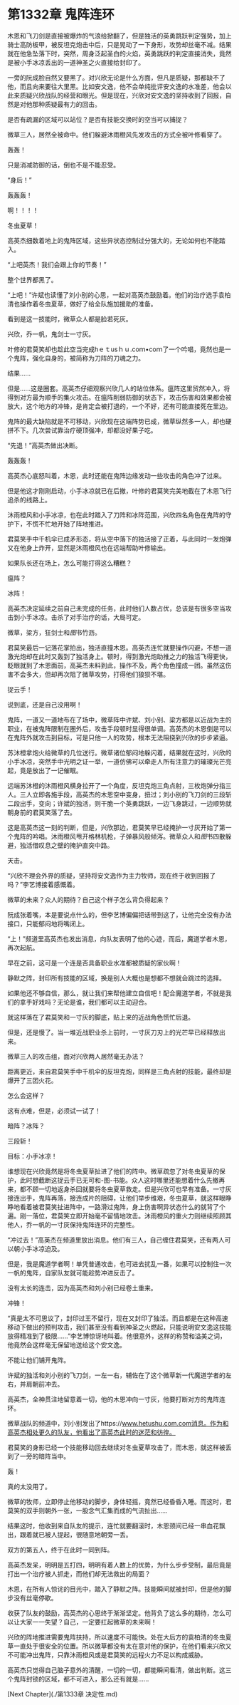 # 第1332章 鬼阵连环

木恩和飞刀剑是直接被爆炸的气浪给掀翻了，但是独活的英勇跳跃判定强势，加上骑士高防板甲，被反坦克炮击中后，只是晃动了一下身形，攻势却丝毫不减。结果就在他急坠落下时，突然，周身泛起圣白的火焰，英勇跳跃的判定直接消失，竟然是被小手冰凉丢出的一道神圣之火直接给封印了。

一旁的阮成脸自然又要黑了。对兴欣无论是什么方面，但凡是质疑，那都缺不了他，而且向来要往大里黑。比如安文逸，他不会单纯批评安文逸的水准差，他会以此来质疑兴欣战队的经营和眼光。但是现在，兴欣对安文逸的坚持收到了回报，自然是对他那种质疑最有力的回击。

是否有疏漏的区域可以站位？是否有技能交换时的空当可以捕捉？

微草三人，居然全被命中。他们躲避沐雨橙风先发攻击的方式全被叶修看穿了。

轰轰！

只是消减防御的话，倒也不是不能忍受。

“身后！”

轰轰轰！

啊！！！！

冬虫夏草！

高英杰细数着地上的鬼阵区域，这些异状态控制过分强大的，无论如何也不能踏入。

“上吧英杰！我们会跟上你的节奏！”

整个世界都黑了。

“上吧！”许斌也读懂了刘小别的心思，一起对高英杰鼓励着。他们的治疗选手袁柏清也操作着冬虫夏草，做好了给全队施加援助的准备。

看到是这一技能时，微草众人都是脸若死灰。

兴欣，乔一帆，鬼剑士一寸灰。

叶修的君莫笑却也趁此空当完成hｅｔusｈｕ.coｍ•coｍ了一个吟唱，竟然也是一个鬼阵，强化自身的，被简称为刀阵的刀魂之力。

结果……

但是……这是圈套。高英杰仔细观察兴欣几人的站位体系。瘟阵这里贸然冲入，将得到对方最为顺手的集火攻击。在瘟阵削弱防御的状态下，攻击伤害和效果都会被放大，这个地方的冲锋，是肯定会被打退的，一个不好，还有可能直接死在里边。

鬼阵的最大缺陷就是不可移动，兴欣现在这端阵势已成，微草纵然多一人，却也硬拼不下。几次尝试靠治疗硬顶强冲，却都没好果子吃。

“先退！”高英杰做出决断。

轰轰轰！

高英杰心底怒叫着，木恩，此时还能在鬼阵边缘发动一些攻击的角色冲了过来。

但是他这才刚刚启动，小手冰凉就已在后撤，叶修的君莫笑完美地截在了木恩飞行追杀的线路上。

沐雨橙风和小手冰凉，也在此时踏入了刀阵和冰阵范围，兴欣四名角色在鬼阵的守护下，不慌不忙地开始了阵地推进。

君莫笑手中千机伞已成矛形态，将从空中落下的独活接了正着，与此同时一发炮弹又在他身上炸开，显然是沐雨橙风也在远端帮助叶修输出。

如果队长还在场上，怎么可能打得这么糟糕？

瘟阵？

冰阵！

高英杰决定延续之前自己未完成的任务，此时他们人数占优，总该是有很多空当攻击到小手冰凉。击杀了对手治疗的话，大局可定。

微草，梁方，狂剑士和*图*书竹沥。

君莫笑最后一记落花掌拍出，独活直撞木恩。高英杰连忙就要操作闪避，不想一道激光炮却在此时又轰到了独活身上。顿时，得到激光炮助推之力的独活飞得更快，眨眼就到了木恩面前，高英杰未料到此，操作不及，两个角色撞成一团。虽然这伤害不会多大，但却再次阻了微草攻势，打得他们狼狈不堪。

捉云手！

说到底，还是自己没用啊！

鬼阵，一道又一道地布在了场中，微草阵中许斌、刘小别、梁方都是以近战为主的职业，在被鬼阵限制在圈外后，攻击手段顿时显得很单调。高英杰的木恩倒是可以在鬼阵外就攻击到目标，可是只他一人的攻势，根本无法阻挠到兴欣的步步紧逼。

苏沐橙拿炮火给微草的几位送行。微草诸位郁闷地躲闪着，结果就在这时，兴欣的小手冰凉，突然手中光明之证一举，一道仿佛可以牵走人所有注意力的璀璨光芒亮起，竟是放出了一记催眠。

远端苏沐橙的沐雨橙风横身拉开了一个角度，反坦克炮三角点射，三枚炮弹分指三人。三人立即各施手段，高英杰的木恩空中变身，扭过；刘小别的飞刀剑的三段斩二段出手，变向；许斌的独活，则干脆一个英勇跳跃，一边飞身跳过，一边顺势就朝身前的君莫笑落了去。

这是高英杰这一刻的判断，但是，兴欣那边，君莫笑早已经掩护一寸灰开始了第一个鬼阵的吟唱。沐雨橙风甩开格林机枪，子弹暴风般倾泻。微草众人和*图*书四散躲避，独活借叹息之壁的掩护直突中路。

天击。

“兴欣不理会外界的质疑，坚持将安文逸作为主力牧师，现在终于收到回报了吗？”李艺博接着感慨着。

微草的未来？众人的期待？自己这个样子怎么背负得起来？

阮成张着嘴，本是要说点什么的，但李艺博偏偏把话带到这了，让他完全没有办法接口，只能郁闷地将嘴闭上。

“上！”频道里高英杰也发出消息，向队友表明了他的心迹，而后，魔道学者木恩，再次起航。

早在之前，这可是一个连是否具备职业水准都被质疑的家伙啊！

静默之阵，封印所有技能的区域，换是别人大概也是想都不想就会跳过的选择。

如果他还不够自信，那么，就让我们来帮他建立自信吧！配合魔道学者，不就是我们的拿手好戏吗？无论是谁，我们都可以主动迎合。

就这样落在了君莫笑和一寸灰的脚底，贴上来的近战角色慌忙后退。

但是，还是慢了。当一堆近战职业杀上前时，一寸灰刀刃上的光芒早已经释放出来。

微草三人的攻击组，面对兴欣两人居然毫无办法？

距离更近，来自君莫笑手中千机伞的反坦克炮，同样是三角点射的技能，最终却是爆开了三团火花。

怎么会这样？

这有点难，但是，必须试一试了！

暗阵？冰阵？

三段斩！

目标：小手冰凉！

谁想现在兴欣竟然是将冬虫夏草扯进了他们的阵中。微草疏忽了对冬虫夏草的保护，此时想截断这捉云手已无可和-图-书能。众人这时哪里还能想着什么先撤再来，都不顾一切地返身杀回就要将冬虫夏草救走。但是兴欣可也早有准备。一寸灰接连出手，鬼阵再落，接连成片的阻碍，让他们举步维艰，冬虫夏草，就这样眼睁睁地看着被君莫笑扯进阵中，一路滑过鬼阵，身上伤害啊异状态什么的就背了个遍。刚一落位，君莫笑立即开始毫不留情地攻击。沐雨橙风的重火力则继续照顾其他人，乔一帆的一寸灰保持鬼阵连环的完整性。

“冲过去！”高英杰在频道里放出消息。他们有三人，自己缠住君莫笑，还有两人可以朝小手冰凉迫及。

但是，我是魔道学者啊！单凭普通攻击，也可进去扰乱一番，如果可以控制住一次一帆的鬼阵，自家队友就可能趁势冲进反击了。

没有太长的连击，因为高英杰和刘小别已经卷土重来。

冲锋！

“真是太不可思议了，封印过王不留行，现在又封印了独活。而且都是在这种高速移动下做出的预判攻击，我们甚至没有看到神圣之火燃起，只能说明安文逸这技能放得精准到了极限……”李艺博惊讶地叫着。他很意外，这样的称赞和溢美之词，他竟然会这样毫无保留地送给这个安文逸。

不能让他们铺开鬼阵。

许斌的独活和刘小别的飞刀剑，一左一右，辅佐在了这个微草新一代魔道学者的左右，并肩朝前冲去。

高英杰，全神贯注地留意着一切，他的木恩冲向一寸灰，他要打断对方的鬼阵连环。

微草战队的频道中，刘小别发出了https://www.hetushu.com.com消息。作为和高英杰相处更久的队友，他看出了高英杰此时的迷茫和彷徨。

君莫笑的身影已经一个技能移动回去继续对冬虫夏草攻击了，而木恩，就这样被丢到了一旁的暗阵当中。

轰！

真的太没用了。

微草的牧师，立即停止他移动的脚步，身体轻摇，竟然已经昏昏入睡。而这时，君莫笑的双手则朝外一张，一股念气汇集而成的气流扯出……

结果这时，他收到来自队友的提示，连忙就要翻滚时，木恩颈间已经一串血花飘出，跟着就已被人提起，很随意地朝旁一丢。

双方的第五人，终于在此时一同到阵。

高英杰发呆，明明是五打四，明明有着人数上的优势，为什么步步受制，最后竟是打出一个治疗被人抓走，而他们却无法救出的局面？

木恩，在所有人惊诧的目光中，踏入了静默之阵。技能瞬间就被封印，但是他的脚步没有丝毫停歇。

收获了队友的鼓励，高英杰的心思终于渐渐坚定。他背负了这么多的期待，怎么可以让大家一一失望？自己，一定要扛起微草的未来啊！

兴欣的阵地推进需要鬼阵扶持，所以速度不可能快。处在大后方的袁柏清的冬虫夏草一直处于很安全的位置。所以微草都没有太在意对他的保护，在他们看来兴欣又不可能冲出鬼阵，只靠沐雨橙风或是君莫笑的远程火力不足以构成威胁。

高英杰只觉得自己脑子意外的清醒，一切的一切，都能瞬间看清，做出判断。这三个鬼阵封锁的区域，都不可进入，那么还有就是……



[Next Chapter](./第1333章 决定性.md)